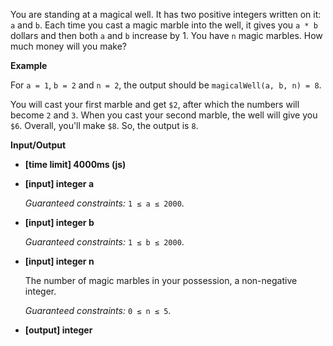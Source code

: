 ﻿You are standing at a magical well. It has two positive integers written on it: `a` and `b`. Each time you cast a magic marble into the well, it gives you `a * b` dollars and then both `a` and `b` increase by 1\. You have `n` magic marbles. How much money will you make?

**Example**

For `a = 1`, `b = 2` and `n = 2`, the output should be
`magicalWell(a, b, n) = 8`.

You will cast your first marble and get `$2`, after which the numbers will become `2` and `3`. When you cast your second marble, the well will give you `$6`. Overall, you'll make `$8`. So, the output is `8`.

**Input/Output**

*   **[time limit] 4000ms (js)**

*   **[input] integer a**

    _Guaranteed constraints:_
    `1 ≤ a ≤ 2000`.

*   **[input] integer b**

    _Guaranteed constraints:_
    `1 ≤ b ≤ 2000`.

*   **[input] integer n**

    The number of magic marbles in your possession, a non-negative integer.

    _Guaranteed constraints:_
    `0 ≤ n ≤ 5`.

*   **[output] integer**